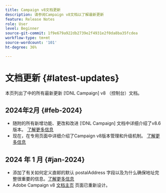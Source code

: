 ```yaml
---
title: Campaign v8文档更新
description: 请参阅Campaign v8文档以了解最新更新
feature: Release Notes
role: User
level: Beginner
source-git-commit: 1f9e679a922db2739e2f4931e2f0da8ba35fcdea
workflow-type: tm+mt
source-wordcount: '101'
ht-degree: 36%

---
```



# 文档更新 {#latest-updates}

本页列出了中的所有最新更新 [!DNL Campaign] v8 （控制台）文档。

## 2024年2月 {#feb-2024}

* 随附的所有新增功能、更改和改进 [!DNL Campaign] 文档中详细介绍了v8.6版本。 [了解更多信息](release-notes.md)
* 现在，在专用页面中详细介绍了Campaign v8版本管理和升级机制。 [了解更多信息](upgrades.md)


## 2024 年 1 月 {#jan-2024}

* 添加了有关如何定义直邮的默认 postalAddress 字段以及为什么确保地址完整很重要的信息。[了解更多信息](../send/direct-mail.md)
* Adobe Campaign v8 [文档主页](../campaign-home.md) 页面已重新设计。

